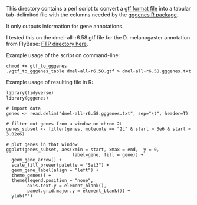 This directory contains a perl script to convert a [gtf format file](https://useast.ensembl.org/info/website/upload/gff.html) into a tabular tab-delimited file with the columns needed by the [gggenes R package](https://wilkox.org/gggenes/index.html).

It only outputs information for gene annotations.

I tested this on the dmel-all-r6.58.gtf file for the D. melanogaster annotation from FlyBase: [FTP directory here](http://ftp.flybase.net/releases/current/dmel_r6.58/gtf/).

Example usage of the script on command-line:

```
chmod +x gtf_to_gggenes
./gtf_to_gggenes_table dmel-all-r6.58.gtf > dmel-all-r6.58.gggenes.txt
```

Example usage of resulting file in R:
```
library(tidyverse)
library(gggenes)

# import data
genes <- read.delim("dmel-all-r6.58.gggenes.txt", sep="\t", header=T)

# filter out genes from a window on chrom 2L
genes_subset <- filter(genes, molecule == "2L" & start > 3e6 & start < 3.02e6)

# plot genes in that window
ggplot(genes_subset, aes(xmin = start, xmax = end,  y = 0,
                         label=gene, fill = gene)) +
  geom_gene_arrow() +
  scale_fill_brewer(palette = "Set3") +
  geom_gene_label(align = "left") +
  theme_genes() +
  theme(legend.position = "none",
        axis.text.y = element_blank(),
        panel.grid.major.y = element_blank()) +
  ylab("") 
```

